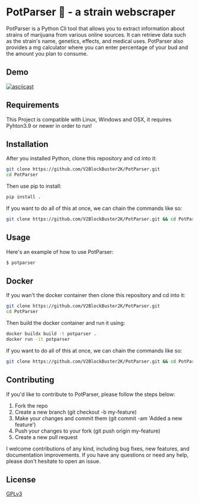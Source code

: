 # PotParser 🥦 - a strain webscraper

PotParser is a Python Cli tool that allows you to extract information about strains of marijuana from various online sources. It can retrieve data such as the strain's name, genetics, effects, and medical uses. PotParser also provides a mg calculator where you can enter percentage of your bud and the amount you plan to consume.

## Demo

[![asciicast](https://asciinema.org/a/584238.svg)](https://asciinema.org/a/584238)

## Requirements

This Project is compatible with Linux, Windows and OSX, it requires Pyhton3.9 or newer in order to run!

## Installation

After you installed Python, clone this repository and cd into it:

```bash
git clone https://github.com/V2BlockBuster2K/PotParser.git
cd PotParser
```

Then use pip to install:

```bash
pip install .
```

If you want to do all of this at once, we can chain the commands like so:

```bash
git clone https://github.com/V2BlockBuster2K/PotParser.git && cd PotParser && pip install .
```

## Usage

Here's an example of how to use PotParser:

```bash
$ potparser
```

## Docker

If you wan't the docker container then clone this repository and cd into it:

```bash
git clone https://github.com/V2BlockBuster2K/PotParser.git
cd PotParser
```

Then build the docker container and run it using:

```bash
docker buildx build -t potparser .
docker run -it potparser
```

If you want to do all of this at once, we can chain the commands like so:

```bash
git clone https://github.com/V2BlockBuster2K/PotParser.git && cd PotParser && docker buildx build -t potparser . && docker run -it potparser
```

## Contributing

If you'd like to contribute to PotParser, please follow the steps below:

1. Fork the repo
2. Create a new branch (git checkout -b my-feature)
3. Make your changes and commit them (git commit -am 'Added a new feature')
4. Push your changes to your fork (git push origin my-feature)
5. Create a new pull request

I welcome contributions of any kind, including bug fixes, new features, and documentation improvements. If you have any questions or need any help, please don't hesitate to open an issue.

## License

[GPLv3](https://www.gnu.org/licenses/gpl-3.0.en.html)
